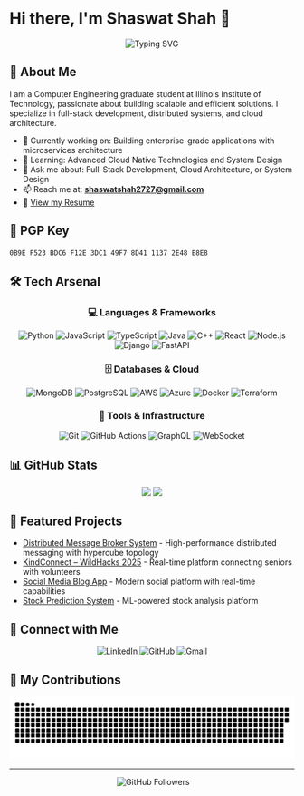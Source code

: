 # Hi there, I'm Shaswat Shah 👋

<div align="center">
  <img src="https://readme-typing-svg.herokuapp.com?font=Fira+Code&weight=500&size=40&pause=1000&color=008080&center=true&vCenter=true&width=600&height=100&lines=Software+Developer;Problem+Solver;Tech+Enthusiast" alt="Typing SVG" />
</div>
<!-- 
<div align="center">
  <a href="https://github.com/sdshah09?tab=repositories">
    <img src="https://github-readme-activity-graph.vercel.app/graph?username=sdshah09&theme=react-dark&hide_border=true" alt="Contribution Graph" />
  </a>
</div>
 -->

## 🚀 About Me

I am a Computer Engineering graduate student at Illinois Institute of Technology, passionate about building scalable and efficient solutions. I specialize in full-stack development, distributed systems, and cloud architecture.

- 🔭 Currently working on: Building enterprise-grade applications with microservices architecture
- 🌱 Learning: Advanced Cloud Native Technologies and System Design
- 💬 Ask me about: Full-Stack Development, Cloud Architecture, or System Design
- 📫 Reach me at: **shaswatshah2727@gmail.com**
- 📄 [View my Resume](https://drive.google.com/file/d/1GdCquLV3BDOX2BF08x_KmwVTpnti63EI/view?usp=sharing)

## 🔐 PGP Key

```
0B9E F523 BDC6 F12E 3DC1 49F7 8D41 1137 2E48 E8E8
```

## 🛠️ Tech Arsenal

<div align="center">

### 💻 Languages & Frameworks
![Python](https://img.shields.io/badge/Python-3776AB?style=for-the-badge&logo=python&logoColor=white)
![JavaScript](https://img.shields.io/badge/JavaScript-F7DF1E?style=for-the-badge&logo=javascript&logoColor=black)
![TypeScript](https://img.shields.io/badge/TypeScript-007ACC?style=for-the-badge&logo=typescript&logoColor=white)
![Java](https://img.shields.io/badge/Java-ED8B00?style=for-the-badge&logo=java&logoColor=white)
![C++](https://img.shields.io/badge/C++-00599C?style=for-the-badge&logo=c%2B%2B&logoColor=white)
![React](https://img.shields.io/badge/React-20232A?style=for-the-badge&logo=react&logoColor=61DAFB)
![Node.js](https://img.shields.io/badge/Node.js-339933?style=for-the-badge&logo=nodedotjs&logoColor=white)
![Django](https://img.shields.io/badge/Django-092E20?style=for-the-badge&logo=django&logoColor=white)
![FastAPI](https://img.shields.io/badge/FastAPI-009688?style=for-the-badge&logo=fastapi&logoColor=white)

### 🗄️ Databases & Cloud
![MongoDB](https://img.shields.io/badge/MongoDB-4EA94B?style=for-the-badge&logo=mongodb&logoColor=white)
![PostgreSQL](https://img.shields.io/badge/PostgreSQL-316192?style=for-the-badge&logo=postgresql&logoColor=white)
![AWS](https://img.shields.io/badge/AWS-232F3E?style=for-the-badge&logo=amazon-aws&logoColor=white)
![Azure](https://img.shields.io/badge/Azure-0078D4?style=for-the-badge&logo=microsoft-azure&logoColor=white)
![Docker](https://img.shields.io/badge/Docker-2496ED?style=for-the-badge&logo=docker&logoColor=white)
![Terraform](https://img.shields.io/badge/Terraform-7B42BC?style=for-the-badge&logo=terraform&logoColor=white)

### 🔧 Tools & Infrastructure
![Git](https://img.shields.io/badge/Git-F05032?style=for-the-badge&logo=git&logoColor=white)
![GitHub Actions](https://img.shields.io/badge/GitHub_Actions-2088FF?style=for-the-badge&logo=github-actions&logoColor=white)
![GraphQL](https://img.shields.io/badge/GraphQL-E10098?style=for-the-badge&logo=graphql&logoColor=white)
![WebSocket](https://img.shields.io/badge/WebSocket-000000?style=for-the-badge&logo=websocket&logoColor=white)

</div>

## 📊 GitHub Stats

<div align="center">
  <img height="180em" src="https://github-readme-stats.vercel.app/api?username=sdshah09&show_icons=true&theme=radical&include_all_commits=true&count_private=true"/>
  <img height="180em" src="https://github-readme-stats.vercel.app/api/top-langs/?username=sdshah09&layout=compact&langs_count=6&theme=radical"/>
</div>

## 🌟 Featured Projects

- [Distributed Message Broker System](https://github.com/sdshah09/Distributed-Message-Broker-System) - High-performance distributed messaging with hypercube topology
- [KindConnect – WildHacks 2025](https://github.com/jaygohel109/KindConnect) - Real-time platform connecting seniors with volunteers
- [Social Media Blog App](https://github.com/sdshah09/Social-Media-Blog-App) - Modern social platform with real-time capabilities
- [Stock Prediction System](https://github.com/sdshah09/Stock-Prediction-and-Reporting-System) - ML-powered stock analysis platform

## 🤝 Connect with Me

<div align="center">
  <a href="https://linkedin.com/in/shaswat-shah" target="_blank">
    <img src="https://img.shields.io/badge/LinkedIn-0077B5?style=for-the-badge&logo=linkedin&logoColor=white" alt="LinkedIn"/>
  </a>
  <a href="https://github.com/sdshah09" target="_blank">
    <img src="https://img.shields.io/badge/GitHub-100000?style=for-the-badge&logo=github&logoColor=white" alt="GitHub"/>
  </a>
  <a href="mailto:shaswatshah2727@gmail.com">
    <img src="https://img.shields.io/badge/Gmail-D14836?style=for-the-badge&logo=gmail&logoColor=white" alt="Gmail"/>
  </a>
</div>

## 🐍 My Contributions

<div align="center">
  <img alt="snake eating my contributions" src="https://github.com/sdshah09/sdshah09/raw/output/github-snake.svg">
</div>

---
<div align="center">
  <img src="https://komarev.com/ghpvc/?username=sdshah09&style=flat-square&color=blue" alt=""/>
  <img src="https://img.shields.io/github/followers/sdshah09?label=Follow&style=social" alt="GitHub Followers"/>
</div>


